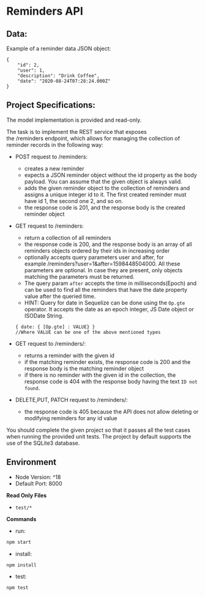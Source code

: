 # Reminders API

## Data:
Example of a reminder data JSON object:
```
{
    "id": 2,
    "user": 1,
    "description": "Drink Coffee",
    "date": "2020-08-24T07:28:24.000Z"
}
```

## Project Specifications:
The model implementation is provided and read-only.

The task is to implement the REST service that exposes the /reminders endpoint, which allows for managing the collection of reminder records in the following way:

- POST request to /reminders:
    - creates a new reminder
    - expects a JSON reminder object without the id property as the body payload. You can assume that the given object is always valid.
    - adds the given reminder object to the collection of reminders and assigns a unique integer id to it. The first created reminder must have id 1, the second one 2, and so on.
    - the response code is 201, and the response body is the created reminder object

- GET request to /reminders:
    - return a collection of all reminders
    - the response code is 200, and the response body is an array of all reminders objects ordered by their ids in increasing order
    - optionally accepts query parameters user and after, for example /reminders?user=1&after=1598448504000. All these parameters are optional. In case they are present, only objects matching the parameters must be returned.
    - The query param `after` accepts the time in milliseconds(Epoch) and can be used to find all the reminders that have the date property value after the queried time.
    - HINT: Query for date in Sequelize can be done using the `Op.gte` operator. It accepts the date as an epoch integer, JS Date object or ISODate String.
    ```text
    { date: { [Op.gte] : VALUE} } 
    //Where VALUE can be one of the above mentioned types	
    ```

- GET request to /reminders/<id>:
    - returns a reminder with the given id
    - if the matching reminder exists, the response code is 200 and the response body is the matching reminder object
    - if there is no reminder with the given id in the collection, the response code is 404 with the response body having the text `ID not found`.

- DELETE,PUT, PATCH request to /reminders/<id>:
    - the response code is 405 because the API does not allow deleting or modifying reminders for any id value

You should complete the given project so that it passes all the test cases when running the provided unit tests. The project by default supports the use of the SQLite3 database.

## Environment 
- Node Version: ^18
- Default Port: 8000

**Read Only Files**
- `test/*`

**Commands**
- run: 
```bash
npm start
```
- install: 
```bash
npm install
```
- test: 
```bash
npm test
```
